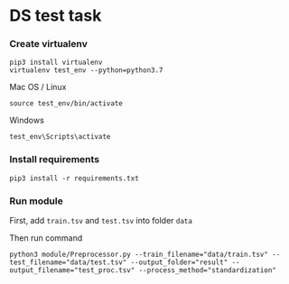 # DS test task

### Create virtualenv
```
pip3 install virtualenv
virtualenv test_env --python=python3.7
```
Mac OS / Linux
```
source test_env/bin/activate
```
Windows
```
test_env\Scripts\activate
```
### Install requirements
```
pip3 install -r requirements.txt
```
### Run module
First, add `train.tsv` and `test.tsv` into folder `data`

Then run command
```
python3 module/Preprocessor.py --train_filename="data/train.tsv" --test_filename="data/test.tsv" --output_folder="result" --output_filename="test_proc.tsv" --process_method="standardization"
```
